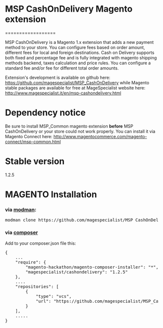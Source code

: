 # MSP CashOnDelivery Magento extension
==================

MSP CashOnDelivery is a Magento 1.x extension that adds a new payment method to your store. 
 You can configure fees based on order amount, different fees for local and foreign destinations.
 Cash on Delivery supports both fixed and percentage fee and is fully integrated with magento shipping methods backend, 
 taxes calculation and price rules.
 You can configure a standard fee and/or fee for different total order amounts.

Extension's development is available on github here:
https://github.com/magespecialist/MSP_CashOnDelivery
while Magento stable packages are available for free at MageSpecialist website here:  
http://www.magespecialist.it/en/msp-cashondelivery.html

# Dependency notice
Be sure to install MSP_Common magento extension **before** MSP CashOnDelivery or your store could not work properly.
You can install it via Magento Connect here: http://www.magentocommerce.com/magento-connect/msp-common.html

# Stable version

1.2.5

# MAGENTO Installation

### via [modman](https://github.com/colinmollenhour/modman):
<pre>
modman clone https://github.com/magespecialist/MSP_CashOnDelivery
</pre>

### via [composer](https://getcomposer.org/download/)
Add to your composer.json file this:
<pre>
{
    ...
    "require": {
        "magento-hackathon/magento-composer-installer": "*",
        "magespecialist/cashondelivery": "1.2.5"
    },
    ....
    "repositories": [
        {
            "type": "vcs",
            "url": "https://github.com/magespecialist/MSP_CashOnDelivery"
        }
    ],
    .....
}</pre>
